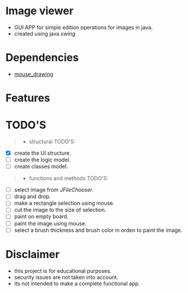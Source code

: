 # Image viewer
- GUI APP for simple edition operations for images in java.
- created using java *swing*

# Dependencies
- [mouse_drawing](http://www.java2s.com/Tutorials/Java/Graphics_How_to/Screen/Screen_shoot_capture_and_select_an_area_to_cut_with_mouse.htm)

# Features

# TODO'S
>- structural TODO'S:
- [x] create the UI structure.
- [ ] create the logic model.
- [ ] create classes model.
>- functions and methods TODO'S:
- [ ] select image from *JFileChooser*.
- [ ] drag and drop.
- [ ] make a rectangle selection using mouse.
- [ ] cut the image to the size of selection.
- [ ] paint on empty board.
- [ ] paint the image using mouse.
- [ ] select a brush thickness and brush color in orden to paint the image.

# Disclaimer
- this project is for educational purposes.
- security issues are not taken into account.
- its not intended to make a complete functional app.

